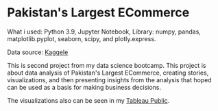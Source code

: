
# Pakistan's Largest ECommerce

What i used:
Python 3.9, Jupyter Notebook, Library: numpy, pandas, matplotlib.pyplot, seaborn, scipy, and plotly.express.

Data source: [Kaggele](https://www.kaggle.com/datasets/zusmani/pakistans-largest-ecommerce-dataset)

This is second project from my data science bootcamp. This project is about data analysis of Pakistan's Largest ECommerce, creating stories, visualizations, and then presenting insights from the analysis that hoped can be used as a basis for making business decisions.

The visualizations also can be seen in my [Tableau Public](https://public.tableau.com/app/profile/hari.prasetyo).
